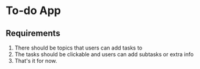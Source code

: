 # To-do App
## Requirements
1. There should be topics that users can add tasks to
2. The tasks should be clickable and users can add subtasks or extra info
3. That's it for now.
